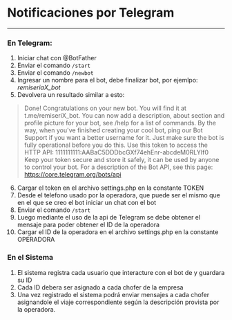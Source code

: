 # Notificaciones por Telegram
---
### En Telegram:
1. Iniciar chat con @BotFather
2. Enviar el comando `/start`
3. Enviar el comando `/newbot`
4. Ingresar un nombre para el bot, debe finalizar bot, por ejemlpo: *remiseriaX_bot*
5. Devolvera un resultado similar a esto:
> Done! Congratulations on your new bot. You will find it at t.me/remiseriX_bot. You can now add a description, about section and profile picture for your bot, see /help for a list of commands. By the way, when you've finished creating your cool bot, ping our Bot Support if you want a better username for it. Just make sure the bot is fully operational before you do this.
Use this token to access the HTTP API:
1111111111:AABaC5DDDbcGXf74ehEnr-abcdeM0RLYIf0
Keep your token secure and store it safely, it can be used by anyone to control your bot.
For a description of the Bot API, see this page: https://core.telegram.org/bots/api

6. Cargar el token en el archivo settings.php en la constante TOKEN
7. Desde el telefono usado por la operadora, que puede ser el mismo que en el que se creo el bot iniciar un chat con el bot
8. Enviar el comando `/start`
9. Luego mediante el uso de la api de Telegram se debe obtener el mensaje para poder obtener el ID de la operadora
10. Cargar el ID de la operadora en el archivo settings.php en la constante OPERADORA

### En el Sistema

1. El sistema registra cada usuario que interacture con el bot de y guardara su ID
2. Cada ID debera ser asignado a cada chofer de la empresa
3. Una vez registrado el sistema podrá enviar mensajes a cada chofer asignandole el viaje correspondiente según la descripción provista por la operadora.